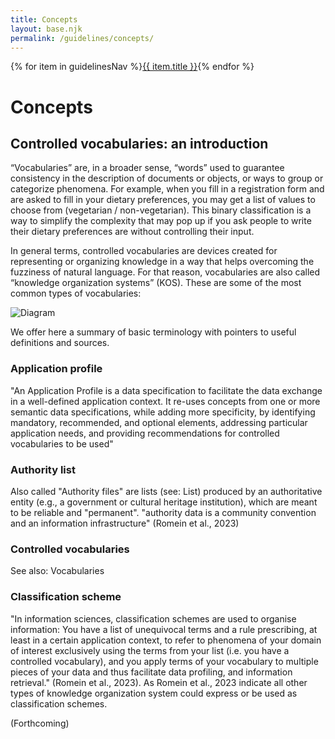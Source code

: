 ```yaml
---
title: Concepts
layout: base.njk
permalink: /guidelines/concepts/
---
```

<nav class="localNav">
  {% for item in guidelinesNav %}<a href="{{ item.url }}" class="{% if page.url == item.url %}active{% endif %}">{{ item.title }}</a>{% endfor %}
</nav>

# Concepts
## Controlled vocabularies: an introduction
“Vocabularies” are, in a broader sense, “words” used to guarantee consistency in the description of documents or objects, or ways to group or categorize phenomena. For example, when you fill in a registration form and are asked to fill in your dietary preferences, you may get a list of values to choose from (vegetarian / non-vegetarian). This binary classification is a way to simplify the complexity that may pop up if you ask people to write their dietary preferences are without controlling their input. 

In general terms, controlled vocabularies are devices created for representing or organizing knowledge in a way that helps overcoming the fuzziness of natural language. For that reason, vocabularies are also called “knowledge organization systems” (KOS). These are some of the most common types of vocabularies:

![Diagram](/static/zeng-2008-kos-types.png)

We offer here a summary of basic terminology with pointers to useful definitions and sources.
### Application profile
"An Application Profile is a data specification to facilitate the data exchange in a well-defined application context. It re-uses concepts from one or more semantic data specifications, while adding more specificity, by identifying mandatory, recommended, and optional elements, addressing particular application needs, and providing recommendations for controlled vocabularies to be used"

### Authority list
Also called "Authority files" are lists (see: List) produced by an authoritative entity (e.g., a government or cultural heritage institution), which are meant to be reliable and "permanent". "authority data is a community convention and an information infrastructure" (Romein et al., 2023)

### Controlled vocabularies
See also: Vocabularies

### Classification scheme
"In information sciences, classification schemes are used to organise information: You have a list of unequivocal terms and a rule prescribing, at least in a certain application context, to refer to phenomena of your domain of interest exclusively using the terms from your list (i.e. you have a controlled vocabulary), and you apply terms of your vocabulary to multiple pieces of your data and thus facilitate data profiling, and information retrieval." (Romein et al., 2023). As Romein et al., 2023 indicate all other types of knowledge organization system could express or be used as classification schemes.

(Forthcoming)